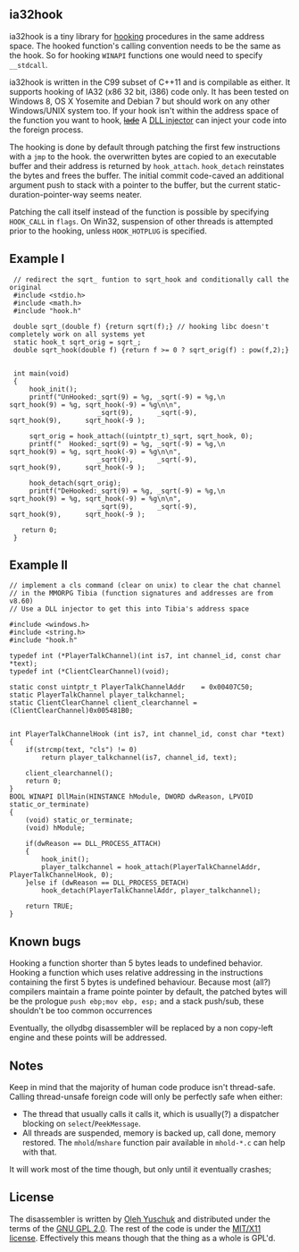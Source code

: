 ## ia32hook
ia32hook is a tiny library for [hooking][] procedures in the same address space. The hooked function's calling convention needs to be the same as the hook. So for hooking `WINAPI` functions one would need to specify `__stdcall`.

ia32hook is written in the C99 subset of C++11 and is compilable as either. It supports hooking of IA32 (x86 32 bit, i386) code only. It has been tested on Windows 8, OS X Yosemite and Debian 7 but should work on any other Windows/UNIX system too. If your hook isn't within the address space of the function you want to hook, <s>[lade][]</s> A [DLL injector][] can inject your code into the foreign process.

The hooking is done  by default through patching the first few instructions with a `jmp` to the hook. the overwritten bytes are copied to an executable buffer and their address is returned by `hook_attach`. `hook_detach` reinstates the bytes and frees the buffer. The initial commit code-caved an additional argument push to stack with a pointer to the buffer, but the current static-duration-pointer-way seems neater.

Patching the call itself instead of the function is possible by specifying `HOOK_CALL` in `flags`. On Win32, suspension of other threads is attempted prior to the hooking, unless `HOOK_HOTPLUG` is specified.

## Example I
	 // redirect the sqrt_ funtion to sqrt_hook and conditionally call the original
	 #include <stdio.h>
	 #include <math.h>	
	 #include "hook.h"
	
	 double sqrt_(double f) {return sqrt(f);} // hooking libc doesn't completely work on all systems yet
	 static hook_t sqrt_orig = sqrt_;
	 double sqrt_hook(double f) {return f >= 0 ? sqrt_orig(f) : pow(f,2);}
	   
	
	 int main(void)
	 {
		 hook_init();
	     printf("UnHooked:_sqrt(9) = %g, _sqrt(-9) = %g,\n         sqrt_hook(9) = %g, sqrt_hook(-9) = %g\n\n", 
						  _sqrt(9),		 _sqrt(-9),		  		   sqrt_hook(9),	  sqrt_hook(-9 );
	
	     sqrt_orig = hook_attach((uintptr_t)_sqrt, sqrt_hook, 0);
	     printf("  Hooked:_sqrt(9) = %g, _sqrt(-9) = %g,\n         sqrt_hook(9) = %g, sqrt_hook(-9) = %g\n\n", 
						  _sqrt(9),		 _sqrt(-9),		  		   sqrt_hook(9),	  sqrt_hook(-9 );
	
	     hook_detach(sqrt_orig);	
	     printf("DeHooked:_sqrt(9) = %g, _sqrt(-9) = %g,\n         sqrt_hook(9) = %g, sqrt_hook(-9) = %g\n\n", 
						  _sqrt(9),		 _sqrt(-9),		  		   sqrt_hook(9),	  sqrt_hook(-9 );
	
	   return 0;
	 }  

## Example II
	// implement a cls command (clear on unix) to clear the chat channel
	// in the MMORPG Tibia (function signatures and addresses are from v8.60)
	// Use a DLL injector to get this into Tibia's address space

	#include <windows.h>
	#include <string.h>
	#include "hook.h"

	typedef int (*PlayerTalkChannel)(int is7, int channel_id, const char *text);
	typedef int (*ClientClearChannel)(void);

	static const uintptr_t PlayerTalkChannelAddr 	= 0x00407C50;
	static PlayerTalkChannel player_talkchannel;
	static ClientClearChannel client_clearchannel = (ClientClearChannel)0x005481B0;

	
	int PlayerTalkChannelHook (int is7, int channel_id, const char *text)
	{
		if(strcmp(text, "cls") != 0)
			return player_talkchannel(is7, channel_id, text);

		client_clearchannel();
		return 0;
	}
	BOOL WINAPI DllMain(HINSTANCE hModule, DWORD dwReason, LPVOID static_or_terminate)
	{
		(void) static_or_terminate;
		(void) hModule;
		
		if(dwReason == DLL_PROCESS_ATTACH)
		{
			hook_init();
			player_talkchannel = hook_attach(PlayerTalkChannelAddr, PlayerTalkChannelHook, 0);
		}else if (dwReason == DLL_PROCESS_DETACH)
			hook_detach(PlayerTalkChannelAddr, player_talkchannel);

		return TRUE;
	}
	
## Known bugs
Hooking a function shorter than 5 bytes leads to undefined behavior. Hooking a function which uses relative addressing in the instructions containing the first 5 bytes is undefined behaviour. Because most (all?) compilers maintain a frame pointe pointer by default, the patched bytes will be the prologue `push ebp;mov ebp, esp;` and a stack push/sub, these shouldn't be too common occurrences 

Eventually, the ollydbg disassembler will be replaced by a non copy-left engine and these points will be addressed.

## Notes
Keep in mind that the majority of human code produce isn't thread-safe. Calling thread-unsafe foreign code will only be perfectly safe when either:
* The thread that usually calls it calls it, which is usually(?) a dispatcher blocking on `select`/`PeekMessage`.
* All threads are suspended, memory is backed up, call done, memory restored. The `mhold`/`mshare` function pair available in `mhold-*.c` can help with that.

It will work most of the time though, but only until it eventually crashes;

## License
The disassembler is	written by [Oleh Yuschuk][] and distributed under the terms of the [GNU GPL 2.0][]. The rest of the code is under the [MIT/X11 license][]. Effectively this means though that the thing as a whole is GPL'd.

[lade]: https://github.com/a3f/lade
[hooking]: https://en.wikipedia.org/wiki/Hooking
[DLL injector]: https://en.wikipedia.org/wiki/DLL_injection
[Oleh Yuschuk]: http://www.ollydbg.de/
[GNU GPL 2.0]: https://www.gnu.org/licenses/gpl-2.0.html
[MIT/X11 license]: https://github.com/a3f/ia32hook/blob/master/LICENSE

